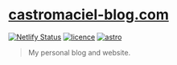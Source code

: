 # [castromaciel-blog.com](https://castromaciel-blog.netlify.app)

[![Netlify Status][ntelify-status-shield]][ntelify-status-url]
[![licence][license-shield]][license-url]
[![astro][astro-shield]][astro-url]

> My personal blog and website.

<!-- MARKDOWN LINKS & IMAGES -->
[ntelify-status-shield]: https://api.netlify.com/api/v1/badges/01ed258a-4123-4956-b036-5c72259b4494/deploy-status
[ntelify-status-url]: https://app.netlify.com/sites/castromaciel-blog/deploys

[license-shield]: https://img.shields.io/github/license/castromaciel/readme-template
[license-url]: https://github.com/castromaciel/castromaciel-blog/blob/main/LICENSE


[astro-shield]: https://img.shields.io/github/package-json/dependency-version/castromaciel/castromaciel-blog/dev/astro/main
[astro-url]: https://astro.build/

